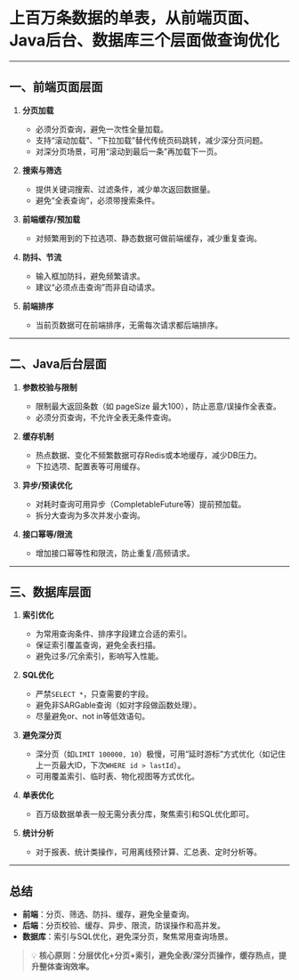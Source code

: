 # 上百万条数据的单表，从前端页面、Java后台、数据库三个层面做查询优化

---

## 一、前端页面层面

1. **分页加载**
   - 必须分页查询，避免一次性全量加载。
   - 支持“滚动加载”、“下拉加载”替代传统页码跳转，减少深分页问题。
   - 对深分页场景，可用“滚动到最后一条”再加载下一页。

2. **搜索与筛选**
   - 提供关键词搜索、过滤条件，减少单次返回数据量。
   - 避免“全表查询”，必须带搜索条件。

3. **前端缓存/预加载**
   - 对频繁用到的下拉选项、静态数据可做前端缓存，减少重复查询。

4. **防抖、节流**
   - 输入框加防抖，避免频繁请求。
   - 建议“必须点击查询”而非自动请求。

5. **前端排序**
   - 当前页数据可在前端排序，无需每次请求都后端排序。

---

## 二、Java后台层面

1. **参数校验与限制**
   - 限制最大返回条数（如 pageSize 最大100），防止恶意/误操作全表查。
   - 必须分页查询，不允许全表无条件查询。

2. **缓存机制**
   - 热点数据、变化不频繁数据可存Redis或本地缓存，减少DB压力。
   - 下拉选项、配置表等可用缓存。

3. **异步/预读优化**
   - 对耗时查询可用异步（CompletableFuture等）提前预加载。
   - 拆分大查询为多次并发小查询。

4. **接口幂等/限流**
   - 增加接口幂等性和限流，防止重复/高频请求。

---

## 三、数据库层面

1. **索引优化**
   - 为常用查询条件、排序字段建立合适的索引。
   - 保证索引覆盖查询，避免全表扫描。
   - 避免过多/冗余索引，影响写入性能。

2. **SQL优化**
   - 严禁`SELECT *`，只查需要的字段。
   - 避免非SARGable查询（如对字段做函数处理）。
   - 尽量避免or、not in等低效语句。

3. **避免深分页**
   - 深分页（如`LIMIT 100000, 10`）极慢，可用“延时游标”方式优化（如记住上一页最大ID，下次`WHERE id > lastId`）。
   - 可用覆盖索引、临时表、物化视图等方式优化。

4. **单表优化**
   - 百万级数据单表一般无需分表分库，聚焦索引和SQL优化即可。

5. **统计分析**
   - 对于报表、统计类操作，可用离线预计算、汇总表、定时分析等。

---

## 总结

- **前端**：分页、筛选、防抖、缓存，避免全量查询。
- **后端**：分页校验、缓存、异步、限流，防误操作和高并发。
- **数据库**：索引与SQL优化，避免深分页，聚焦常用查询场景。

> 💡 **核心原则：分层优化+分页+索引，避免全表/深分页操作，缓存热点，提升整体查询效率。**